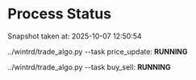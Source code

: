 # Process Status

Snapshot taken at: 2025-10-07 12:50:54

../wintrd/trade_algo.py --task price_update: **RUNNING**

../wintrd/trade_algo.py --task buy_sell: **RUNNING**


